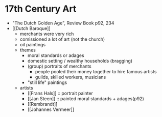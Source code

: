 # 17th Century Art
- "The Dutch Golden Age", Review Book p92, 234
- [[Dutch Baroque]]
	- merchants were very rich
	- comissioned a lot of art (not the church)
	- oil paintings
	- themes
		- moral standards or adages
		- domestic setting / wealthy households (bragging)
		- (group) portraits of merchants
			- people pooled their money together to hire famous artists
			- guilds, skilled workers, musicians
		- "still life" paintings
	- artists
		- [[Frans Hals]] :: portrait painter
		- [[Jan Steen]] :: painted moral standards + adages(p92)
		- [[Rembrandt]]
		- [[Johannes Vermeer]]